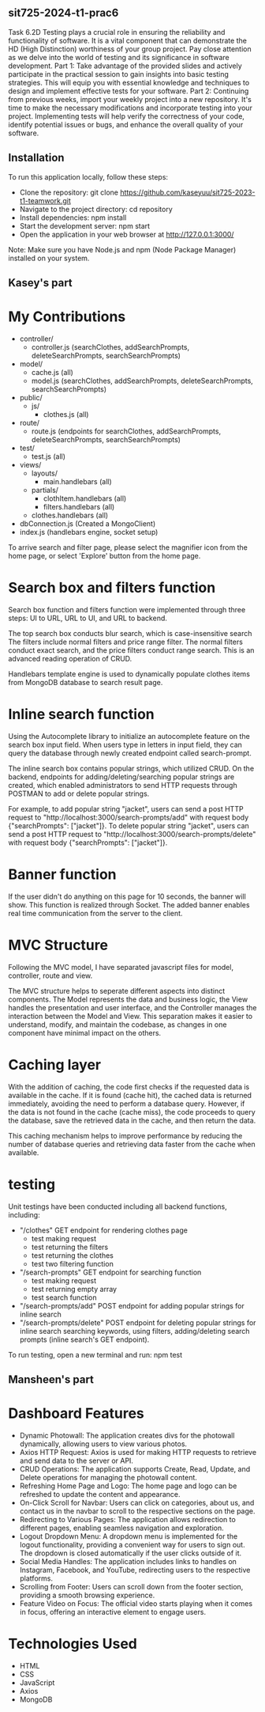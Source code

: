 ## sit725-2024-t1-prac6
Task 6.2D
Testing plays a crucial role in ensuring the reliability and functionality of software. It is a vital
component that can demonstrate the HD (High Distinction) worthiness of your group project. Pay
close attention as we delve into the world of testing and its significance in software development.
Part 1: Take advantage of the provided slides and actively participate in the practical session to gain
insights into basic testing strategies. This will equip you with essential knowledge and techniques to
design and implement effective tests for your software.
Part 2: Continuing from previous weeks, import your weekly project into a new repository. It's time to
make the necessary modifications and incorporate testing into your project. Implementing tests will
help verify the correctness of your code, identify potential issues or bugs, and enhance the overall
quality of your software.

## Installation
To run this application locally, follow these steps:

- Clone the repository: git clone https://github.com/kaseyuu/sit725-2023-t1-teamwork.git
- Navigate to the project directory: cd repository
- Install dependencies: npm install
- Start the development server: npm start
- Open the application in your web browser at http://127.0.0.1:3000/

Note: Make sure you have Node.js and npm (Node Package Manager) installed on your system.


## Kasey's part
# My Contributions
- controller/
  - controller.js (searchClothes, addSearchPrompts, deleteSearchPrompts, searchSearchPrompts)
- model/
  - cache.js (all)
  - model.js (searchClothes, addSearchPrompts, deleteSearchPrompts, searchSearchPrompts)
- public/
  - js/
    - clothes.js (all)
- route/
  - route.js (endpoints for searchClothes, addSearchPrompts, deleteSearchPrompts, searchSearchPrompts)
- test/
  - test.js (all)
- views/ 
  - layouts/
    - main.handlebars (all)
  - partials/
    - clothItem.handlebars (all)
    - filters.handlebars (all)
  - clothes.handlebars (all)
- dbConnection.js (Created a MongoClient)
- index.js (handlebars engine, socket setup)

To arrive search and filter page, please select the magnifier icon from the home page, or select 'Explore' button from the home page. 

# Search box and filters function
Search box function and filters function were implemented through three steps: UI to URL, URL to UI, and URL to backend. 

The top search box conducts blur search, which is case-insensitive search The filters include normal filters and price range filter. The normal filters conduct exact search, and the price filters conduct range search. This is an advanced reading operation of CRUD.

Handlebars template engine is used to dynamically populate clothes items from MongoDB database to search result page. 
# Inline search function
Using the Autocomplete library to initialize an autocomplete feature on the search box input field. When users type in letters in input field, they can query the database through newly created endpoint called search-prompt.

The inline search box contains popular strings, which utilized CRUD. On the backend, endpoints for adding/deleting/searching popular strings are created, which enabled administrators to send HTTP requests through POSTMAN to add or delete popular strings. 

For example, to add popular string "jacket", users can send a post HTTP request to "http://localhost:3000/search-prompts/add" with request body {"searchPrompts": ["jacket"]}. To delete popular string "jacket", users can send a post HTTP request to "http://localhost:3000/search-prompts/delete" with request body {"searchPrompts": ["jacket"]}.
# Banner function
If the user didn't do anything on this page for 10 seconds, the banner will show. This function is realized through Socket. The added banner enables real time communication from the server to the client.
# MVC Structure
Following the MVC model,  I have separated javascript files for model, controller, route and view.

The MVC structure helps to seperate different aspects into distinct components. The Model represents the data and business logic, the View handles the presentation and user interface, and the Controller manages the interaction between the Model and View. This separation makes it easier to understand, modify, and maintain the codebase, as changes in one component have minimal impact on the others.
# Caching layer
With the addition of caching, the code first checks if the requested data is available in the cache. If it is found (cache hit), the cached data is returned immediately, avoiding the need to perform a database query. However, if the data is not found in the cache (cache miss), the code proceeds to query the database, save the retrieved data in the cache, and then return the data.

This caching mechanism helps to improve performance by reducing the number of database queries and retrieving data faster from the cache when available.
# testing
Unit testings have been conducted including all backend functions, including:
- "/clothes" GET endpoint for rendering clothes page
    - test making request
    - test returning the filters
    - test returning the clothes
    - test two filtering function
- "/search-prompts" GET endpoint for searching function
  - test making request
  - test returning empty array
  - test search function
- "/search-prompts/add" POST endpoint for adding popular strings for inline search
- "/search-prompts/delete" POST endpoint for deleting popular strings for inline search
searching keywords, using filters, adding/deleting search prompts (inline search's GET endpoint). 

To run testing, open a new terminal and run: npm test


## Mansheen's part
# Dashboard Features
- Dynamic Photowall: The application creates divs for the photowall dynamically, allowing users to view various photos.
- Axios HTTP Request: Axios is used for making HTTP requests to retrieve and send data to the server or API.
- CRUD Operations: The application supports Create, Read, Update, and Delete operations for managing the photowall content.
- Refreshing Home Page and Logo: The home page and logo can be refreshed to update the content and appearance.
- On-Click Scroll for Navbar: Users can click on categories, about us, and contact us in the navbar to scroll to the respective sections on the page.
- Redirecting to Various Pages: The application allows redirection to different pages, enabling seamless navigation and exploration.
- Logout Dropdown Menu: A dropdown menu is implemented for the logout functionality, providing a convenient way for users to sign out. The dropdown is closed automatically if the user clicks outside of it.
- Social Media Handles: The application includes links to handles on Instagram, Facebook, and YouTube, redirecting users to the respective platforms.
- Scrolling from Footer: Users can scroll down from the footer section, providing a smooth browsing experience.
- Feature Video on Focus: The official video starts playing when it comes in focus, offering an interactive element to engage users.

# Technologies Used
- HTML
- CSS
- JavaScript
- Axios
- MongoDB

